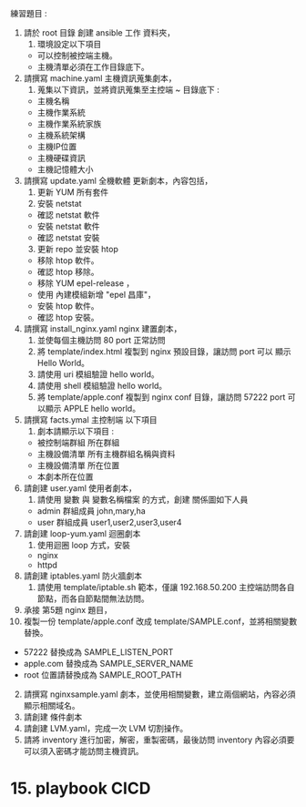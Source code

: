 練習題目 : 
1. 請於 root 目錄 創建 ansible 工作 資料夾，
   1. 環境設定以下項目
   -  可以控制被控端主機。
   -  主機清單必須在工作目錄底下。   
3. 請撰寫 machine.yaml 主機資訊蒐集劇本，
   1. 蒐集以下資訊，並將資訊蒐集至主控端 ~ 目錄底下 :
   - 主機名稱
   - 主機作業系統
   - 主機作業系統家族
   - 主機系統架構
   - 主機IP位置
   - 主機硬碟資訊
   - 主機記憶體大小
4. 請撰寫 update.yaml 全機軟體 更新劇本，內容包括，
   1. 更新 YUM 所有套件
   2. 安裝 netstat 
   - 確認 netstat 軟件
   - 安裝 netstat 軟件
   - 確認 netstat 安裝
   3. 更新 repo 並安裝 htop 
   - 移除 htop 軟件。
   - 確認 htop 移除。
   - 移除 YUM epel-release ，
   - 使用 內建模組新增 "epel 昌庫"，
   - 安裝 htop 軟件。
   - 確認 htop 安裝。
5. 請撰寫 install_nginx.yaml nginx 建置劇本，
   1. 並使每個主機訪問 80 port 正常訪問
   2. 將 template/index.html 複製到 nginx 預設目錄，讓訪問 port 可以 顯示 Hello World。
   3. 請使用 uri 模組驗證 hello world。
   4. 請使用 shell 模組驗證 hello world。
   5. 將 template/apple.conf 複製到 nginx conf 目錄，讓訪問 57222 port 可以顯示 APPLE hello world。
6. 請撰寫 facts.ymal 主控制端 以下項目
   1. 劇本請顯示以下項目 : 
   - 被控制端群組 所在群組
   - 主機設備清單 所有主機群組名稱與資料
   - 主機設備清單 所在位置
   - 本劇本所在位置 
7. 請創建 user.yaml 使用者劇本，
   1. 請使用 變數 與 變數名稱檔案 的方式，創建 關係圖如下人員
   - admin 群組成員 john,mary,ha 
   - user 群組成員 user1,user2,user3,user4
8. 請創建 loop-yum.yaml 迴圈劇本
   1. 使用迴圈 loop 方式，安裝
   - nginx 
   - httpd 
9. 請創建 iptables.yaml 防火牆劇本
   1. 請使用 template/iptable.sh 範本，僅讓 192.168.50.200 主控端訪問各自節點，而各自節點間無法訪問。
10. 承接 第5題 nginx 題目，
   1. 複製一份 template/apple.conf 改成 template/SAMPLE.conf，並將相關變數替換。
   - 57222 替換成為 SAMPLE_LISTEN_PORT
   - apple.com 替換成為 SAMPLE_SERVER_NAME
   - root 位置請替換成為 SAMPLE_ROOT_PATH
   2. 請撰寫 nginxsample.yaml 劇本，並使用相關變數，建立兩個網站，內容必須顯示相關域名。
12. 請創建 條件劇本 
13. 請創建 LVM.yaml，完成一次 LVM 切割操作。
14. 請將 inventory 進行加密，解密，重製密碼，最後訪問 inventory 內容必須要可以須入密碼才能訪問主機資訊。
# 15. playbook CICD

